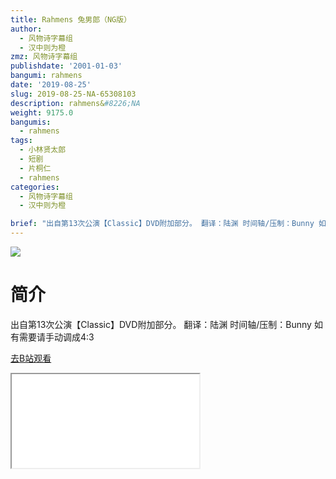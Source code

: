 ```yaml
---
title: Rahmens 兔男郎（NG版）
author:
  - 风物诗字幕组
  - 汉中则为橙
zmz: 风物诗字幕组
publishdate: '2001-01-03'
bangumi: rahmens
date: '2019-08-25'
slug: 2019-08-25-NA-65308103
description: rahmens&#8226;NA
weight: 9175.0
bangumis:
  - rahmens
tags:
  - 小林贤太郎
  - 短剧
  - 片桐仁
  - rahmens
categories:
  - 风物诗字幕组
  - 汉中则为橙

brief: "出自第13次公演【Classic】DVD附加部分。 翻译：陆渊 时间轴/压制：Bunny 如有需要请手动调成4:3"
---
```

![](https://raw.githubusercontent.com/tcgriffith/owaraisite/master/static/tmpimg/bcf69ee48356cc611c33e907a75b124f94e26ecf.jpg.480.jpg)
# 简介  
出自第13次公演【Classic】DVD附加部分。
翻译：陆渊 时间轴/压制：Bunny
如有需要请手动调成4:3  

[去B站观看](https://www.bilibili.com/video/av65308103/)
<div class ="resp-container"><iframe class="testiframe" src="//player.bilibili.com/player.html?aid=65308103"", scrolling="no", allowfullscreen="true" > </iframe></div> 
